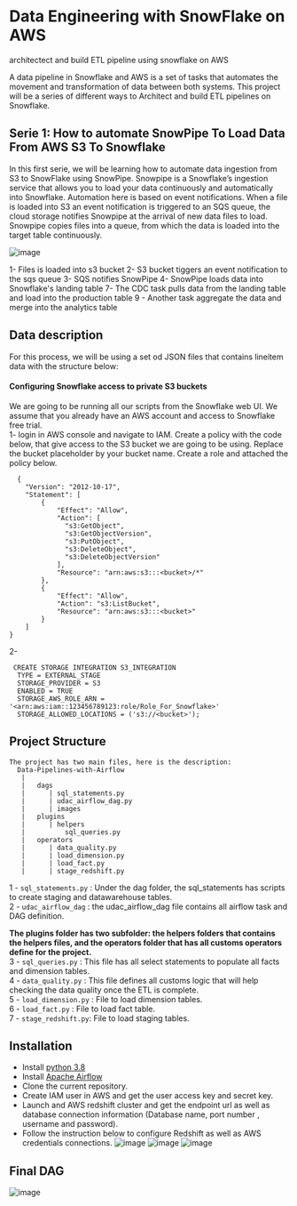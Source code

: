 # Data Engineering with SnowFlake on AWS
architectect and build ETL pipeline using snowflake on AWS

A data pipeline in Snowflake and AWS is a set of tasks that automates the movement and transformation of data between both systems. This project will be a series of different ways to Architect and build ETL pipelines on Snowflake.

## Serie 1: How to automate SnowPipe To Load Data From AWS S3 To Snowflake

In this first serie, we will be learning how to automate data ingestion from S3 to SnowFlake using SnowPipe. Snowpipe is a Snowflake’s ingestion service that allows you to load your data continuously and  automatically into Snowflake. Automation here is based on event notifications. When a file is loaded into S3 an event notification is triggered to an SQS queue, the cloud storage notifies Snowpipe at the arrival of new data files to load. Snowpipe copies files into a queue, from which the data is loaded into the target table continuously.

![image](https://raw.githubusercontent.com/tmbothe/SnowFlake-Architect-and-build-data-pipeline-on-AWS/main/images/snow_aws.png)

1- Files is loaded into s3 bucket
2- S3 bucket tiggers an event notification to the sqs queue
3- SQS notifies SnowPipe
4- SnowPipe loads data into Snowflake's landing table
7- The CDC task pulls data from the landing table and load into the production table
9 - Another task aggregate the data and merge into the analytics table

## Data description
For this process, we will be using a set od JSON files that contains lineitem data with the structure below:

 #### Configuring Snowflake access to private S3 buckets
 We are going to be running all our scripts from the Snowflake web UI. We assume that you already have an AWS account and access to Snowflake free trial.  
 1- login in AWS console and navigate to IAM. Create a policy with the code below, that give access to the S3 bucket we are going to be using. Replace the bucket placeholder by your bucket name. Create a role and attached the policy below.

 ```
   {
    "Version": "2012-10-17",
    "Statement": [
        {
            "Effect": "Allow",
            "Action": [
              "s3:GetObject",
              "s3:GetObjectVersion",
              "s3:PutObject",
              "s3:DeleteObject",
              "s3:DeleteObjectVersion"
            ],
            "Resource": "arn:aws:s3:::<bucket>/*"
        },
        {
            "Effect": "Allow",
            "Action": "s3:ListBucket",
            "Resource": "arn:aws:s3:::<bucket>"
        }
    ]
}
 ```
 2- 

 ```
  CREATE STORAGE INTEGRATION S3_INTEGRATION
  TYPE = EXTERNAL_STAGE
  STORAGE_PROVIDER = S3
  ENABLED = TRUE
  STORAGE_AWS_ROLE_ARN =  '<arn:aws:iam::123456789123:role/Role_For_Snowflake>'
  STORAGE_ALLOWED_LOCATIONS = ('s3://<bucket>');
 ```
 ## Project Structure
 ```
 The project has two main files, here is the description:
   Data-Pipelines-with-Airflow
    |
    |   dags
    |      | sql_statements.py
    |      | udac_airflow_dag.py
    |      | images 
    |   plugins
    |      | helpers
    |          sql_queries.py
    |   operators
    |      | data_quality.py
    |      | load_dimension.py
    |      | load_fact.py
    |      | stage_redshift.py
 ``` 

   1 - `sql_statements.py` : Under the dag folder, the sql_statements has scripts to create staging and datawarehouse tables.<br>
   2 - `udac_airflow_dag`  : the udac_airflow_dag file contains all airflow task and DAG definition.<br>
 
   **The  plugins folder has two subfolder: the helpers folders that contains the helpers files, and the operators folder that has all customs operators define for the project. <br>**
   3 - `sql_queries.py`    : This file has all select statements to populate all facts and dimension tables.<br>
   4 - `data_quality.py`   : This file defines all customs logic that will help checking the data quality once the ETL is complete.<br>
   5 - `load_dimension.py` : File to load dimension tables.<br>
   6 - `load_fact.py`      : File to load fact table.<br>
   7 -  `stage_redshift.py`:  File to load staging tables.<br>
 
## Installation 

- Install [python 3.8](https://www.python.org)
- Install [Apache Airflow](https://airflow.apache.org/docs/apache-airflow/stable/installation.html)
- Clone the current repository. 
- Create IAM user in AWS and get the user access key and secret key.
- Launch and AWS redshift cluster and get the endpoint url as well as database connection information (Database name, port number , username and password).
- Follow the instruction below to configure Redshift as well as AWS credentials connections.
 ![image](https://raw.githubusercontent.com/tmbothe/Data-Pipelines-with-Airflow/main/dags/images/connections1.PNG)
 ![image](https://raw.githubusercontent.com/tmbothe/Data-Pipelines-with-Airflow/main/dags/images/connections2.PNG)
 ![image](https://raw.githubusercontent.com/tmbothe/Data-Pipelines-with-Airflow/main/dags/images/connections3.PNG)


 ## Final DAG

![image](https://raw.githubusercontent.com/tmbothe/Data-Pipelines-with-Airflow/main/dags/images/final_DAG.PNG)
